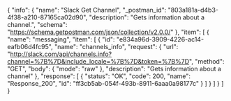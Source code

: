 {
  "info": {
    "name": "Slack Get Channel",
    "_postman_id": "803a181a-d4b3-4f38-a210-87165ca02d90",
    "description": "Gets information about a channel.",
    "schema": "https://schema.getpostman.com/json/collection/v2.0.0/"
  },
  "item": [
    {
      "name": "messaging",
      "item": [
        {
          "id": "e834a96d-3909-4226-ac14-eafb06d4fc95",
          "name": "channels_info",
          "request": {
            "url": "http://slack.com/api/channels.info?channel=%7B%7D&include_locale=%7B%7D&token=%7B%7D",
            "method": "GET",
            "body": {
              "mode": "raw"
            },
            "description": "Gets information about a channel"
          },
          "response": [
            {
              "status": "OK",
              "code": 200,
              "name": "Response_200",
              "id": "ff3cb5ab-054f-493b-8911-6aaa0a98177c"
            }
          ]
        }
      ]
    }
  ]
}